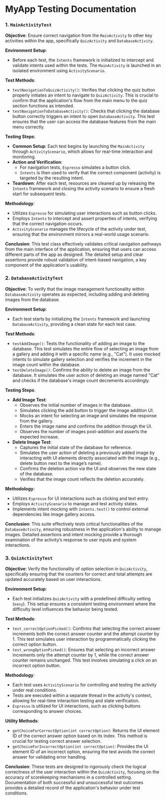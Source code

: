 # MyApp Testing Documentation

### 1. `MainActivityTest`

**Objective**: Ensure correct navigation from the `MainActivity` to other key activities within the app, specifically `QuizActivity` and `DatabaseActivity`.

**Environment Setup**:
- Before each test, the `Intents` framework is initialized to intercept and validate intents used within the tests. The `MainActivity` is launched in an isolated environment using `ActivityScenario`.

**Test Methods**:
- `testNavigationToQuizActivity()`: Verifies that clicking the quiz button properly initiates an intent to navigate to `QuizActivity`. This is crucial to confirm that the application's flow from the main menu to the quiz section functions as intended.
- `testNavigationToDatabaseActivity()`: Checks that clicking the database button correctly triggers an intent to open `DatabaseActivity`. This test ensures that the user can access the database features from the main menu correctly.

**Testing Steps**:
- **Common Setup**: Each test begins by launching the `MainActivity` through `ActivityScenario`, which allows for real-time interaction and monitoring.
- **Action and Verification**:
  - For navigation tests, `Espresso` simulates a button click.
  - `Intents` is then used to verify that the correct component (activity) is targeted by the resulting intent.
- **Teardown**: After each test, resources are cleaned up by releasing the `Intents` framework and closing the activity scenario to ensure a fresh start for subsequent tests.

**Methodology**:
- Utilizes `Espresso` for simulating user interactions such as button clicks.
- Employs `Intents` to intercept and assert properties of intents, verifying that the correct navigation occurs.
- `ActivityScenario` manages the lifecycle of the activity under test, ensuring that the environment mirrors a real-world usage scenario.

**Conclusion**:
This test class effectively validates critical navigation pathways from the main interface of the application, ensuring that users can access different parts of the app as designed. The detailed setup and clear assertions provide robust validation of intent-based navigation, a key component of the application's usability.


### 2. `DatabaseActivityTest`

**Objective**: To verify that the image management functionality within `DatabaseActivity` operates as expected, including adding and deleting images from the database.

**Environment Setup**:
- Each test starts by initializing the `Intents` framework and launching `DatabaseActivity`, providing a clean state for each test case.

**Test Methods**:
- `testAddImage()`: Tests the functionality of adding an image to the database. This test simulates the entire flow of selecting an image from a gallery and adding it with a specific name (e.g., "Cat"). It uses mocked intents to simulate gallery selection and verifies the increment in the image count within the database.
- `testDeleteImage()`: Confirms the ability to delete an image from the database. It simulates the user action of deleting an image named "Cat" and checks if the database's image count decrements accordingly.

**Testing Steps**:
- **Add Image Test**:
  - Observes the initial number of images in the database.
  - Simulates clicking the add button to trigger the image addition UI.
  - Mocks an intent for selecting an image and simulates the response from the gallery.
  - Enters the image name and confirms the addition through the UI.
  - Observes the number of images post-addition and asserts the expected increase.
- **Delete Image Test**:
  - Captures the initial state of the database for reference.
  - Simulates the user action of deleting a previously added image by interacting with UI elements directly associated with the image (e.g., delete button next to the image’s name).
  - Confirms the deletion action via the UI and observes the new state of the database.
  - Verifies that the image count reflects the deletion accurately.

**Methodology**:
- Utilizes `Espresso` for UI interactions such as clicking and text entry.
- Employs `ActivityScenario` to manage and test activity states.
- Implements intent mocking with `Intents.test()` to control external dependencies like image gallery access.

**Conclusion**:
This suite effectively tests critical functionalities of the `DatabaseActivity`, ensuring robustness in the application's ability to manage images. Detailed assertions and intent mocking provide a thorough examination of the activity’s response to user inputs and system interactions.


### 3. `QuizActivityTest`

**Objective**: Verify the functionality of option selection in `QuizActivity`, specifically ensuring that the counters for correct and total attempts are updated accurately based on user interactions.

**Environment Setup**:
- Each test initializes `QuizActivity` with a predefined difficulty setting (`easy`). This setup ensures a consistent testing environment where the difficulty level influences the behavior being tested.

**Test Methods**:
- `test_correctOptionPicked()`: Confirms that selecting the correct answer increments both the correct answer counter and the attempt counter by 1. This test simulates user interaction by programmatically clicking the correct option button.
- `test_wrongOptionPicked()`: Ensures that selecting an incorrect answer increments only the attempt counter by 1, while the correct answer counter remains unchanged. This test involves simulating a click on an incorrect option button.

**Methodology**:
- Each test uses `ActivityScenario` for controlling and testing the activity under real conditions.
- Tests are executed within a separate thread in the activity's context, allowing for real-time interaction testing and state verification.
- `Espresso` is utilized for UI interactions, such as clicking buttons corresponding to answer choices.

**Utility Methods**:
- `getChoiceForCorrectOption(int correctOption)`: Returns the UI element ID of the correct answer option based on its index. This method is crucial for testing correct answer selection.
- `getChoiceForIncorrectOption(int correctOption)`: Provides the UI element ID of an incorrect option, ensuring the test avoids the correct answer for validating error handling.

**Conclusion**:
These tests are designed to rigorously check the logical correctness of the user interaction within the `QuizActivity`, focusing on the accuracy of scorekeeping mechanisms in a controlled setting. Documentation of both successful and unsuccessful test outcomes provides a detailed record of the application's behavior under test conditions.


